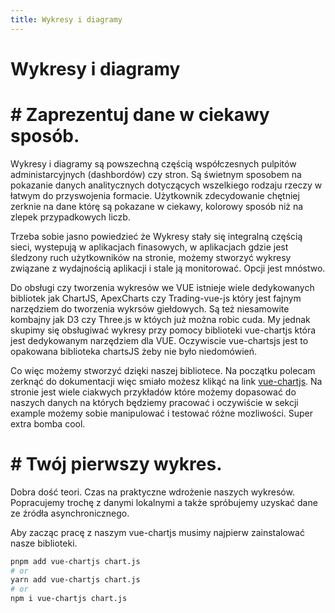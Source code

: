 ```yaml
---
title: Wykresy i diagramy
---
```


<h1 class='text-white mb-10 mt-5 text-2xl uppercase text-center'>
  Wykresy i diagramy
</h1>

<TextBoxMD>
  <h1 class="text-2xl font-semibold mb-4">
    <span class='text-green-500 font-bold'>#</span> Zaprezentuj dane w ciekawy sposób.
  </h1>
  <p class='my-2'>
    Wykresy i diagramy są powszechną częścią współczesnych pulpitów administarcyjnych (dashbordów) czy stron. Są świetnym sposobem na pokazanie danych analitycznych dotyczących wszelkiego rodzaju rzeczy w łatwym do przyswojenia formacie. Użytkownik zdecydowanie chętniej zerknie na dane którę są pokazane w ciekawy, kolorowy sposób niż na zlepek przypadkowych liczb. 
  </p>
  <p class='my-2'>
    Trzeba sobie jasno powiedzieć że Wykresy stały się integralną częścią sieci, wystepują w aplikacjach finasowych, w aplikacjach gdzie jest śledzony ruch użytkowników na stronie, możemy stworzyć wykresy związane z wydajnością aplikacji i stale ją monitorować. Opcji jest mnóstwo.
  </p>
  <p class='my-2'>
    Do obsługi czy tworzenia wykresów we VUE istnieje wiele dedykowanych bibliotek jak ChartJS, ApexCharts czy Trading-vue-js który jest fajnym narzędziem do tworzenia wykrsów giełdowych. Są też niesamowite kombajny jak D3 czy Three.js w któych już można robic cuda. My jednak skupimy się obsługiwać wykresy przy pomocy biblioteki vue-chartjs która jest dedykowanym narzędziem dla VUE. Oczywiscie vue-chartsjs jest to opakowana biblioteka chartsJS żeby nie było niedomówień.
  </p>
  <p class='my-2'>
    Co więc możemy stworzyć dzięki naszej bibliotece. Na początku polecam zerknąć do dokumentacji więc smiało możesz klikąć na link  <a href='https://vue-chartjs.org/' class='text-green-500 font-bold'>vue-chartjs</a>. Na stronie jest wiele ciakwych przykładów które możemy dopasować do naszych danych na których będziemy pracować i oczywiście w sekcji example możemy sobie manipulować i testować różne mozliwości. Super extra bomba cool.
  </p>
</TextBoxMD>

<BoxInfo title='Ciekawostka' description="Warto też wspomnieć że pracujemy z VUE więc nasze reaktywne dane mogą być na bierząco aktualizowane. "/>

<TextBoxMD>
  <h1 class="text-2xl font-semibold mb-4">
    <span class='text-green-500 font-bold'>#</span> Twój pierwszy wykres.
  </h1>
  <p class='my-2'>
    Dobra dość teori. Czas na praktyczne wdrożenie naszych wykresów. Popracujemy trochę z danymi lokalnymi a także spróbujemy uzyskać dane ze źródła asynchronicznego. 
  </p>
  <p>
    Aby zacząc pracę z naszym vue-chartjs musimy najpierw zainstalować nasze biblioteki. 
  </p>
</TextBoxMD>

``` sh
pnpm add vue-chartjs chart.js
# or
yarn add vue-chartjs chart.js
# or
npm i vue-chartjs chart.js
```